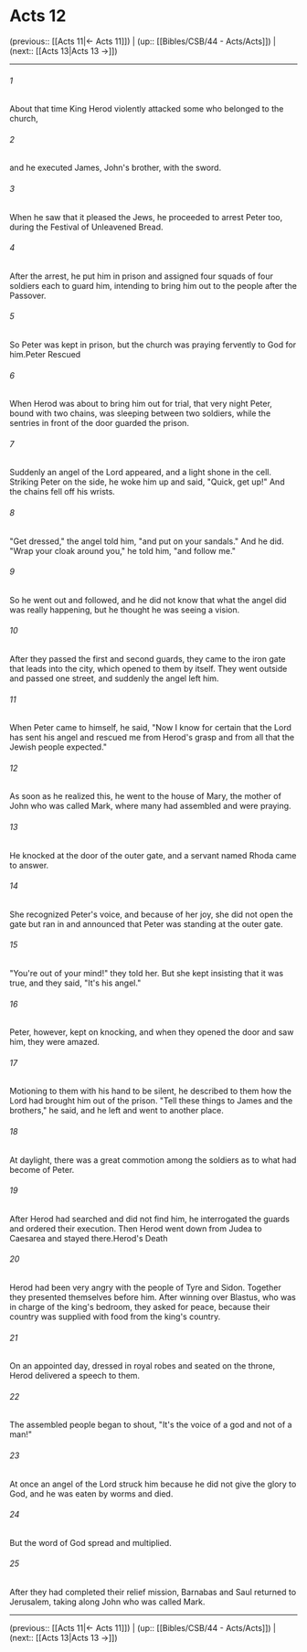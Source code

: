 # Acts 12

(previous:: [[Acts 11|← Acts 11]]) | (up:: [[Bibles/CSB/44 - Acts/Acts]]) | (next:: [[Acts 13|Acts 13 →]])

***


###### 1 
About that time King Herod violently attacked some who belonged to the church, 

###### 2 
and he executed James, John's brother, with the sword. 

###### 3 
When he saw that it pleased the Jews, he proceeded to arrest Peter too, during the Festival of Unleavened Bread. 

###### 4 
After the arrest, he put him in prison and assigned four squads of four soldiers each to guard him, intending to bring him out to the people after the Passover. 

###### 5 
So Peter was kept in prison, but the church was praying fervently to God for him.Peter Rescued 

###### 6 
When Herod was about to bring him out for trial, that very night Peter, bound with two chains, was sleeping between two soldiers, while the sentries in front of the door guarded the prison. 

###### 7 
Suddenly an angel of the Lord appeared, and a light shone in the cell. Striking Peter on the side, he woke him up and said, "Quick, get up!" And the chains fell off his wrists. 

###### 8 
"Get dressed," the angel told him, "and put on your sandals." And he did. "Wrap your cloak around you," he told him, "and follow me." 

###### 9 
So he went out and followed, and he did not know that what the angel did was really happening, but he thought he was seeing a vision. 

###### 10 
After they passed the first and second guards, they came to the iron gate that leads into the city, which opened to them by itself. They went outside and passed one street, and suddenly the angel left him. 

###### 11 
When Peter came to himself, he said, "Now I know for certain that the Lord has sent his angel and rescued me from Herod's grasp and from all that the Jewish people expected." 

###### 12 
As soon as he realized this, he went to the house of Mary, the mother of John who was called Mark, where many had assembled and were praying. 

###### 13 
He knocked at the door of the outer gate, and a servant named Rhoda came to answer. 

###### 14 
She recognized Peter's voice, and because of her joy, she did not open the gate but ran in and announced that Peter was standing at the outer gate. 

###### 15 
"You're out of your mind!" they told her. But she kept insisting that it was true, and they said, "It's his angel." 

###### 16 
Peter, however, kept on knocking, and when they opened the door and saw him, they were amazed. 

###### 17 
Motioning to them with his hand to be silent, he described to them how the Lord had brought him out of the prison. "Tell these things to James and the brothers," he said, and he left and went to another place. 

###### 18 
At daylight, there was a great commotion among the soldiers as to what had become of Peter. 

###### 19 
After Herod had searched and did not find him, he interrogated the guards and ordered their execution. Then Herod went down from Judea to Caesarea and stayed there.Herod's Death 

###### 20 
Herod had been very angry with the people of Tyre and Sidon. Together they presented themselves before him. After winning over Blastus, who was in charge of the king's bedroom, they asked for peace, because their country was supplied with food from the king's country. 

###### 21 
On an appointed day, dressed in royal robes and seated on the throne, Herod delivered a speech to them. 

###### 22 
The assembled people began to shout, "It's the voice of a god and not of a man!" 

###### 23 
At once an angel of the Lord struck him because he did not give the glory to God, and he was eaten by worms and died. 

###### 24 
But the word of God spread and multiplied. 

###### 25 
After they had completed their relief mission, Barnabas and Saul returned to Jerusalem, taking along John who was called Mark.

***

(previous:: [[Acts 11|← Acts 11]]) | (up:: [[Bibles/CSB/44 - Acts/Acts]]) | (next:: [[Acts 13|Acts 13 →]])
